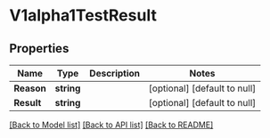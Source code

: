 # V1alpha1TestResult

## Properties
Name | Type | Description | Notes
------------ | ------------- | ------------- | -------------
**Reason** | **string** |  | [optional] [default to null]
**Result** | **string** |  | [optional] [default to null]

[[Back to Model list]](../README.md#documentation-for-models) [[Back to API list]](../README.md#documentation-for-api-endpoints) [[Back to README]](../README.md)


